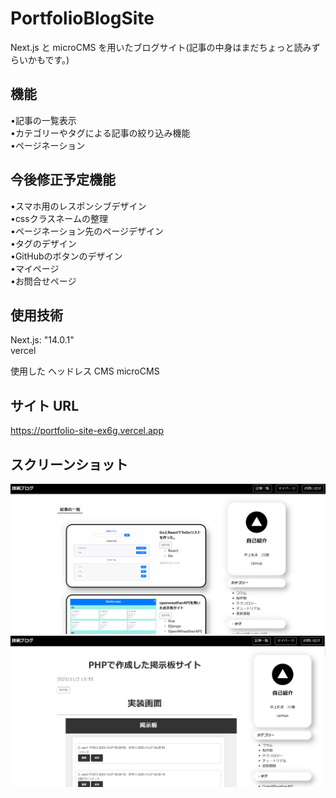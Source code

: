 # PortfolioBlogSite

Next.js と microCMS を用いたブログサイト(記事の中身はまだちょっと読みずらいかもです。)

## 機能

•記事の一覧表示    
•カテゴリーやタグによる記事の絞り込み機能    
•ページネーション    

## 今後修正予定機能

•スマホ用のレスポンシブデザイン    
•cssクラスネームの整理    
•ページネーション先のページデザイン    
•タグのデザイン    
•GitHubのボタンのデザイン    
•マイページ    
•お問合せページ    

## 使用技術

Next.js: "14.0.1"  
vercel

使用した ヘッドレス CMS
microCMS

## サイト URL

[https://portfolio-site-ex6g.vercel.app
](https://portfolio-site-ex6g.vercel.app
)

## スクリーンショット

![スクリーンショット](/screenshots/screenshot1.png)
![スクリーンショット](/screenshots/screenshot2.png)
